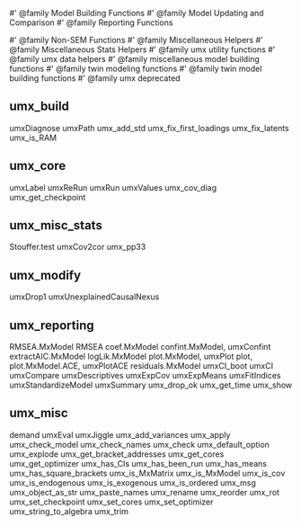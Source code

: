 #' @family Model Building Functions
#' @family Model Updating and Comparison
#' @family Reporting Functions

#' @family Non-SEM Functions
#' @family Miscellaneous Helpers
#' @family Miscellaneous Stats Helpers
#' @family umx utility functions
#' @family umx data helpers
#' @family miscellaneous model building functions
#' @family twin modeling functions
#' @family twin model building functions
#' @family umx deprecated


## umx_build
umxDiagnose
umxPath
umx_add_std
umx_fix_first_loadings
umx_fix_latents
umx_is_RAM

## umx_core
umxLabel
umxReRun
umxRun
umxValues
umx_cov_diag
umx_get_checkpoint



## umx_misc_stats
Stouffer.test
umxCov2cor
umx_pp33

## umx_modify
umxDrop1
umxUnexplainedCausalNexus

## umx_reporting
RMSEA.MxModel
RMSEA
coef.MxModel
confint.MxModel, umxConfint
extractAIC.MxModel
logLik.MxModel
plot.MxModel, umxPlot
plot, plot.MxModel.ACE, umxPlotACE
residuals.MxModel
umxCI_boot
umxCI
umxCompare
umxDescriptives
umxExpCov
umxExpMeans
umxFitIndices
umxStandardizeModel
umxSummary
umx_drop_ok
umx_get_time
umx_show

## umx_misc
demand
umxEval
umxJiggle
umx_add_variances
umx_apply
umx_check_model
umx_check_names
umx_check
umx_default_option
umx_explode
umx_get_bracket_addresses
umx_get_cores
umx_get_optimizer
umx_has_CIs
umx_has_been_run
umx_has_means
umx_has_square_brackets
umx_is_MxMatrix
umx_is_MxModel
umx_is_cov
umx_is_endogenous
umx_is_exogenous
umx_is_ordered
umx_msg
umx_object_as_str
umx_paste_names
umx_rename
umx_reorder
umx_rot
umx_set_checkpoint
umx_set_cores
umx_set_optimizer
umx_string_to_algebra
umx_trim
